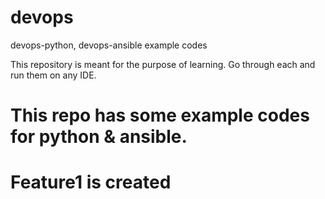 # devops
devops-python, devops-ansible example codes

This repository is meant for the purpose of learning. Go through each and run them on any IDE.
# This repo has some example codes for python & ansible.
# Feature1 is created